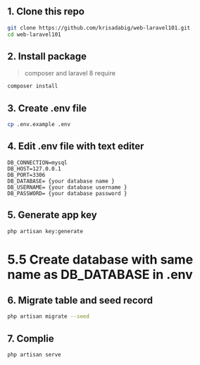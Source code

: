 ## 1. Clone this repo

```sh
git clone https://github.com/krisadabig/web-laravel101.git
cd web-laravel101
```

## 2. Install package

> composer and laravel 8 require

```sh
composer install
```

## 3. Create .env file

```sh
cp .env.example .env
```

## 4. Edit .env file with text editer

```
DB_CONNECTION=mysql
DB_HOST=127.0.0.1
DB_PORT=3306
DB_DATABASE= {your database name }
DB_USERNAME= {your database username }
DB_PASSWORD= {your database password }
```

## 5. Generate app key

```sh
php artisan key:generate
```

# 5.5 Create database with same name as DB_DATABASE in .env

## 6. Migrate table and seed record

```sh
php artisan migrate --seed
```

## 7. Complie

```sh
php artisan serve
```